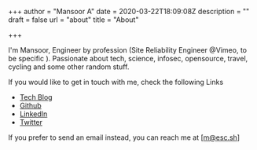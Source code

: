 +++
author = "Mansoor A"
date = 2020-03-22T18:09:08Z
description = ""
draft = false
url = "about"
title = "About"

+++


I'm Mansoor, Engineer by profession (Site Reliability Engineer @Vimeo, to be specific ). Passionate about tech, science, infosec, opensource, travel, cycling and some other random stuff.

If you would like to get in touch with me, check the following Links

* [Tech Blog](https://esc.sh/blog)
* [Github](https://github.com/mansoormajeed)
* [LinkedIn](https://www.linkedin.com/in/mansoormajeed/)
* [Twitter](https://twitter.com/esc_sh)

If you prefer to send an email instead, you can reach me at [m@esc.sh]


